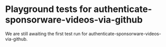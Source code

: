 # Playground tests for authenticate-sponsorware-videos-via-github
We are still awaiting the first test run for authenticate-sponsorware-videos-via-github.
